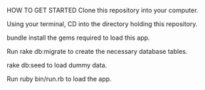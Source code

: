 

HOW TO GET STARTED
Clone this repository into your computer.

Using your terminal, CD into the directory holding this repository.

bundle install the gems required to load this app.

Run rake db:migrate to create the necessary database tables.

rake db:seed to load dummy data.

Run ruby bin/run.rb to load the app.